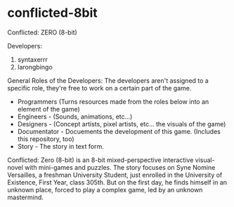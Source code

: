 # conflicted-8bit
Conflicted: ZERO (8-bit)

Developers:<br>
1. syntaxerrr<br>
2. larongbingo

General Roles of the Developers:
The developers aren't assigned to a specific role, they're free to work on a certain part of the game.
  * Programmers (Turns resources made from the roles below into an element of the game)
  * Engineers - (Sounds, animations, etc...)
  * Designers - (Concept artists, pixel artists, etc... the visuals of the game)
  * Documentator - Docuements the development of this game. (Includes this repository, too)
  * Story - The story in text form.
  
Conflicted: Zero (8-bit) is an 8-bit mixed-perspective interactive visual-novel with mini-games and puzzles. The story focuses on Syne Nomine Versailles, a freshman University Student, just enrolled in the University of Existence, First Year, class 305th. But on the first day, he finds himself in an unknown place, forced to play a complex game, led by an unknown mastermind. 
